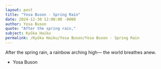 ```yaml
---
layout: post
title: "Yosa Buson - Spring Rain"
date: 2024-12-30 12:00:00 -0000
author: Yosa Buson
quote: "After the spring rain,"
subject: Kyōka Haiku
permalink: /Kyōka Haiku/Yosa Buson/Yosa Buson - Spring Rain
---
```


After the spring rain,
a rainbow arching high—
the world breathes anew.

- Yosa Buson
